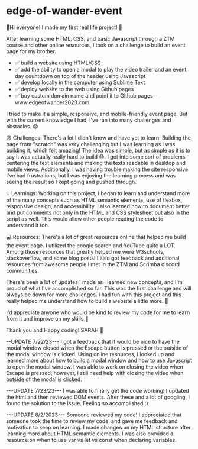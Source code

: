 # edge-of-wander-event

👋Hi everyone! I made my first real life project! 🎉 

After learning some HTML, CSS, and basic Javascript through a ZTM course and other online resources, I took on a challenge to build an event page for my brother. 
<ul>
  <li>✅ build a website using HTML/CSS</li>
  <li>✅ add the ability to open a modal to play the video trailer and an event day countdown on top of the header using Javascript</li>
  <li>✅ develop locally in the computer using Sublime Text</li>
  <li>✅ deploy website to the web using Github pages</li>
  <li>✅ buy custom domain name and point it to Github pages - www.edgeofwander2023.com </li>
</ul>

I tried to make it a simple, responsive, and mobile-friendly event page. But with the current knowledge I had, I've ran into many challenges and obstacles. 😦

😓 Challenges: There's a lot I didn't know and have yet to learn. Building the page from "scratch" was very challenging but I was learning as I was building it, which felt amazing! The idea was simple, but as simple as it is to say it was actually really hard to build 😞. I got into some sort of problems centering the text elements and making the texts readable in desktop and mobile views. Additionally, I was having trouble making the site responsive. I've had frustrations, but I was enjoying the learning process and was seeing the result so I kept going and pushed through.

💡 Learnings: Working on this project, I began to learn and understand more of the many concepts such as HTML semantic elements, use of flexbox, responsive design, and accessibility. I also learned how to document better and put comments not only in the HTML and CSS stylesheet but also in the script as well. This would allow other people reading the code to understand it too.

💻 Resources: There's a lot of great resources online that helped me build the event page. I utilized the google search and YouTube quite a LOT. Among those resources that greatly helped me were W3schools, stackoverflow, and some blog posts! I also got feedback and additional resources from awesome people I met in the ZTM and Scrimba discord communities.

There's been a lot of updates I made as I learned new concepts, and I'm proud of what I've accomplished so far. This was the first challenge and will always be down for more challenges. I had fun with this project and this really helped me understand how to build a website a little more. 👊

I'd appreciate anyone who would be kind to review my code for me to learn from it and improve on my skills 🙏

Thank you and Happy coding! SARAH 🍵

--UPDATE 7/22/23---
I got a feedback that it would be nice to have the modal window closed when the Escape button is pressed or the outside of the modal window is clicked. Using online resources, I looked up and learned more about how to build a modal window and how to use Javascript to open the modal window. I was able to work on closing the video when Escape is pressed, however, I still need help with closing the video when outside of the modal is clicked.

---UPDATE 7/23/23---
I was able to finally get the code working! I updated the html and then reviewed DOM events. After these and a lot of googling, I found the solution to the issue. Feeling so accomplished :)

---UPDATE 8/2/2023---
Someone reviewed my code! I appreciated that someone took the time to review my code, and gave me feedback and motivation to keep on learning. I made changes on my HTML structure after learning more about HTML semantic elements. I was also provided a resource on when to use var vs let vs const when declaring variables. 
